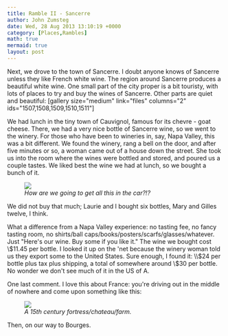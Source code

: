 ```yaml
---
title: Ramble II - Sancerre
author: John Zumsteg
date: Wed, 28 Aug 2013 13:10:19 +0000
category: [Places,Rambles]
math: true
mermaid: true
layout: post
---
```

Next, we drove to the town of Sancerre. I doubt anyone knows of Sancerre unless they like French white wine. The region around Sancerre produces a beautiful white wine. One small part of the city proper is a bit touristy, with lots of places to try and buy the wines of Sancerre. Other parts are quiet and beautiful:
[gallery size="medium" link="files" columns="2" ids="1507,1508,1509,1510,1511"]

We had lunch in the tiny town of Cauvignol, famous for its chevre - goat cheese. There, we had a very nice bottle of Sancerre wine, so we went to the winery. For those who have been to wineries in, say, Napa Valley, this was a bit different. We found the winery, rang a bell on the door, and after five minutes or so, a woman came out of a house down the street. She took us into the room where the wines were bottled and stored, and poured us a couple tastes. We liked best the wine we had at lunch, so we bought a bunch of it.

<figure class = "landscape">
	<img src="{{site.url}}/assets/images/2013/08/DSC03889.jpg"/>
	<figcaption><em>How are we going to get all this in the car?!?</em></figcaption>
</figure>


We did not buy that much; Laurie and I bought six bottles, Mary and Gilles twelve, I think.

What a difference from a Napa Valley experience: no tasting fee, no fancy tasting room, no shirts/ball caps/books/posters/scarfs/glasses/whatever. Just "Here's our wine. Buy some if you like it." The wine we bought cost \\$11.45 per bottle. I looked it up on the 'net because the winery woman told us they export some to the United States. Sure enough, I found it: \\$24 per bottle plus tax plus shipping, a total of somewhere around \\$30 per bottle. No wonder we don't see much of it in the US of A.

One last comment. I love this about France: you're driving out in the middle of nowhere and come upon something like this:

<figure class = "landscape">
	<img src="{{site.url}}/assets/images/2013/08/MG_0153.jpg"/>
	<figcaption><em>A 15th century fortress/chateau/farm.</em></figcaption>
</figure>


Then, on our way to Bourges.
